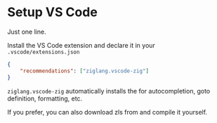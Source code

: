 # Setup VS Code

Just one line.

Install the VS Code extension <Anchor href="https://marketplace.visualstudio.com/items?itemName=ziglang.vscode-zig" text="ziglang.vscode-zig" /> and declare it in your <code class="inline-code">.vscode/extensions.json</code>

```json
{
    "recommendations": ["ziglang.vscode-zig"]
}
```

<code class="inline-code">ziglang.vscode-zig</code> automatically installs the <Anchor href="https://install.zigtools.org/" text="Zig Language Server (zls)" /> for autocompletion, goto definition, formatting, etc.

If you prefer, you can also download zls from <Anchor 
  href="https://github.com/zigtools/zls" 
  text="zigtools/zls" 
  alt="Zig Language Server (zls) repo on GitHub" /> and compile it yourself.

<!--
Zig Language Server (zls) implements Microsoft's Language Server Protocol for Zig in Zig.
-->
